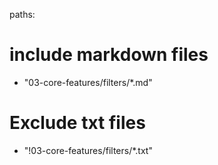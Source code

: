 paths:
  # include markdown files
  - "03-core-features/filters/*.md"
  # Exclude txt files
  - "!03-core-features/filters/*.txt"
